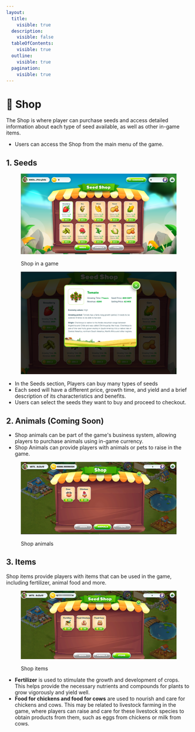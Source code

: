 ```yaml
---
layout:
  title:
    visible: true
  description:
    visible: false
  tableOfContents:
    visible: true
  outline:
    visible: true
  pagination:
    visible: true
---
```


# 🛒 Shop

The Shop is where player can purchase seeds and access detailed information about each type of seed available, as well as other in-game items.

* Users can access the Shop from the main menu of the game.

## 1. Seeds

<figure><img src="../../.gitbook/assets/shoppng.png" alt=""><figcaption><p>Shop in a game</p></figcaption></figure>

<figure><img src="../../.gitbook/assets/detailseedpng.png" alt=""><figcaption></figcaption></figure>

* In the Seeds section, Players can buy many types of seeds
* Each seed will have a different price, growth time, and yield and a brief description of its characteristics and benefits.
* Users can select the seeds they want to buy and proceed to checkout.

## 2. Animals (Coming Soon)

* Shop animals can be part of the game's business system, allowing players to purchase animals using in-game currency.
* Shop Animals can provide players with animals or pets to raise in the game.

<figure><img src="../../.gitbook/assets/shop.png" alt=""><figcaption><p>Shop animals</p></figcaption></figure>

## 3. Items&#x20;

Shop items provide players with items that can be used in the game, including fertilizer, animal food and more.

<figure><img src="../../.gitbook/assets/items.png" alt=""><figcaption><p>Shop items</p></figcaption></figure>

* **Fertilizer** is used to stimulate the growth and development of crops. This helps provide the necessary nutrients and compounds for plants to grow vigorously and yield well.
* **Food for chickens and food for cows** are used to nourish and care for chickens and cows. This may be related to livestock farming in the game, where players can raise and care for these livestock species to obtain products from them, such as eggs from chickens or milk from cows.

